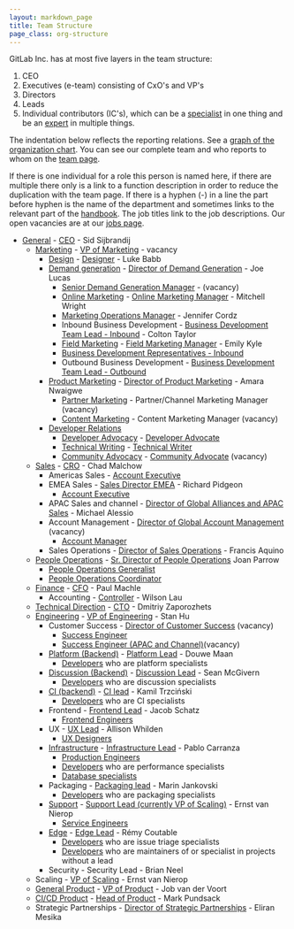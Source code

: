 ```yaml
---
layout: markdown_page
title: Team Structure
page_class: org-structure
---
```


GitLab Inc. has at most five layers in the team structure:

1. CEO
1. Executives (e-team) consisting of CxO's and VP's
1. Directors
1. Leads
1. Individual contributors (IC's), which can be a [specialist](/jobs/specialist/) in one thing and be an [expert](/jobs/expert/) in multiple things.

The indentation below reflects the reporting relations. See a [graph of the organization chart](/team/structure/org-chart/).
You can see our complete team and who reports to whom on the [team page](https://about.gitlab.com/team/).

If there is one individual for a role this person is named here, if there are multiple there only is a link to a function description in order to reduce the duplication with the team page.
If there is a hyphen (-) in a line the part before hyphen is the name of the department and sometimes links to the relevant part of the [handbook](https://about.gitlab.com/handbook/).
The job titles link to the job descriptions.
Our open vacancies are at our [jobs page](https://about.gitlab.com/jobs/).

- [General](/handbook/) - [CEO](/jobs/chief-executive-officer/) - Sid Sijbrandij
  - [Marketing](/handbook/marketing/) - [VP of Marketing](/jobs/vp-of-marketing/) - vacancy
    - [Design](https://about.gitlab.com/handbook/marketing/design/) - [Designer](/jobs/designer/) - Luke Babb
    - [Demand generation](/handbook/marketing/demand-generation) - [Director of Demand Generation](/jobs/director-demand-generation) - Joe Lucas
      - [Senior Demand Generation Manager](/jobs/demand-generation-manager/) - (vacancy)
      - [Online Marketing](/handbook/marketing/demand-generation/online-marketing/) - [Online Marketing Manager](/jobs/online-marketing-manager/) - Mitchell Wright
      - [Marketing Operations Manager](https://about.gitlab.com/jobs/marketing-operations-manager/) - Jennifer Cordz
      - Inbound Business Development - [Business Development Team Lead - Inbound](/jobs/business-development-team-lead/) - Colton Taylor
      - [Field Marketing](/handbook/marketing/demand-generation/field-marketing/) - [Field Marketing Manager](/jobs/field-marketing-manager/) - Emily Kyle
      - [Business Development Representatives - Inbound](/jobs/business-development-representative/)
      - Outbound Business Development - [Business Development Team Lead - Outbound](/jobs/business-development-team-lead-outbound/)
    - [Product Marketing](/handbook/marketing/product-marketing/) - [Director of Product Marketing](/jobs/director-product-marketing/) - Amara Nwaigwe
      - [Partner Marketing](/handbook/marketing/product-marketing/partner-marketing/) - Partner/Channel Marketing Manager (vacancy)
      - [Content Marketing](/handbook/marketing/product-marketing/content-marketing/) - Content Marketing Manager (vacancy)
    - [Developer Relations](https://about.gitlab.com/handbook/marketing/developer-relations/)
      - [Developer Advocacy](/handbook/marketing/developer-relations/developer-advocacy/) - [Developer Advocate](/jobs/developer-advocate/)
      - [Technical Writing](https://about.gitlab.com/handbook/marketing/developer-relations/technical-writing/) - [Technical Writer](/jobs/technical-writer/)
      - [Community Advocacy](/handbook/marketing/developer-relations/community-advocacy/) - [Community Advocate](/jobs/community-advocate/) (vacancy)
  - [Sales](/handbook/sales/) - [CRO](/jobs/chief-revenue-officer/) - Chad Malchow
    - Americas Sales - [Account Executive](/jobs/account-executive/)
    - EMEA Sales - [Sales Director EMEA](/jobs/sales-director/) - Richard Pidgeon
      - [Account Executive](/jobs/account-executive/)
    - APAC Sales and channel - [Director of Global Alliances and APAC Sales](/jobs/director-of-global-alliances-and-apac-sales/) - Michael Alessio
    - Account Management - [Director of Global Account Management](https://about.gitlab.com/jobs/director-global-account-management/) (vacancy)
      - [Account Manager](/jobs/account-manager/)
    - Sales Operations - [Director of Sales Operations](https://about.gitlab.com/jobs/director-sales-operations/) - Francis Aquino
  - [People Operations](/handbook/people-operations/) - [Sr. Director of People Operations](/jobs/senior-director-of-people-operations/) Joan Parrow
    - [People Operations Generalist](/jobs/people-ops-generalist/)
    - [People Operations Coordinator](/jobs/people-ops-coordinator/)
  - [Finance](/handbook/finance) - [CFO](/jobs/chief-financial-officer/) - Paul Machle
    - Accounting - [Controller](/jobs/controller/) - Wilson Lau
  - [Technical Direction](/direction/) - [CTO](/jobs/chief-technology-officer/) - Dmitriy Zaporozhets
  - [Engineering](/handbook/engineering/) - [VP of Engineering](/jobs/vp-of-engineering/) - Stan Hu
    - Customer Success - [Director of Customer Success](/jobs/director-customer-success) (vacancy)
      - [Success Engineer](/jobs/success-engineer/)
      - [Success Engineer (APAC and Channel)](/jobs/Success-Engineer-APAC-and-Channel)(vacancy)
    - [Platform (Backend)](/handbook/backend/) - [Platform Lead](/jobs/backend-lead/) - Douwe Maan
      - [Developers](/jobs/developer/) who are platform specialists
    - [Discussion (Backend)](/handbook/backend#discussion) - [Discussion Lead](/jobs/backend-lead/) - Sean McGivern
      - [Developers](/jobs/developer/) who are discussion specialists
    - [CI (backend)](/handbook/backend#ci) - [CI lead](/jobs/ci-lead/) - Kamil Trzciński
      - [Developers](/jobs/developer/) who are CI specialists
    - Frontend - [Frontend Lead](/jobs/frontend-lead/) - Jacob Schatz
      - [Frontend Engineers](/jobs/frontend-engineer/)
    - UX - [UX Lead](/jobs/ux-lead/) - Allison Whilden
      - [UX Designers](/jobs/ux-designer/)
    - [Infrastructure](/handbook/infrastructure/) - [Infrastructure Lead](/jobs/infrastructure-lead/) - Pablo Carranza
      - [Production Engineers](/jobs/production-engineer/)
      - [Developers](/jobs/developer/) who are performance specialists
      - [Database specialists](/jobs/specialist/database/)
    - Packaging - [Packaging lead](/jobs/packaging-lead) - Marin Jankovski
      - [Developers](/jobs/developer/) who are packaging specialists
    - [Support](/handbook/support/) - [Support Lead (currently VP of Scaling)](/jobs/support-lead) - Ernst van Nierop
      - [Service Engineers](/jobs/service-engineer/)
    - [Edge](/handbook/edge/) - [Edge Lead](/jobs/edge-lead) - Rémy Coutable
       - [Developers](/jobs/developer/) who are issue triage specialists
       - [Developers](/jobs/developer/) who are maintainers of or specialist in projects without a lead
    - Security - Security Lead - Brian Neel
  - Scaling - [VP of Scaling](/jobs/vp-of-scaling/) - Ernst van Nierop
  - [General Product](/handbook/product/) - [VP of Product](/jobs/vice-president-of-product/) - Job van der Voort
  - [CI/CD Product](/handbook/product/#cicd) - [Head of Product](/jobs/head-of-product/) - Mark Pundsack
  - Strategic Partnerships - [Director of Strategic Partnerships](/jobs/director-strategic-partnerships/) - Eliran Mesika
